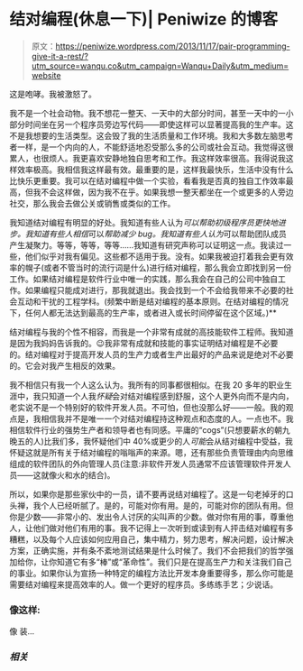 # 结对编程(休息一下)| Peniwize 的博客

> 原文：<https://peniwize.wordpress.com/2013/11/17/pair-programming-give-it-a-rest/?utm_source=wanqu.co&utm_campaign=Wanqu+Daily&utm_medium=website>

这是咆哮。我被激怒了。

我不是一个社会动物。我不想花一整天、一天中的大部分时间，甚至一天中的一小部分时间坐在另一个程序员旁边写代码——即使这样可以显著提高我的生产率。这不是我想要的生活类型。这会毁了我的生活质量和工作环境。我和大多数左脑思考者一样，是一个内向的人，不能舒适地忍受那么多的公司或社会互动。我觉得这很累人，也很烦人。我更喜欢安静地独自思考和工作。我这样效率很高。我得说我这样效率极高。我相信我这样最有效。最重要的是，这样我最快乐，生活中没有什么比快乐更重要。我可以在结对编程中做一个实验，看看我是否真的独自工作效率最高，但我不会这样做，因为我不在乎。如果我想一整天都坐在一个或更多的人旁边社交，那么我会去做公关或销售或类似的工作。

我知道结对编程有明显的好处。我知道有些人认为*可以帮助初级程序员更快地进步。我知道有些人相信*可以*帮助减少 bug。我知道有些人认为*可以帮助团队成员产生凝聚力。等等，等等，等等……我知道有研究声称可以证明这一点。我读过一些，他们似乎对我有偏见。这些都不适用于我。没有。如果我被迫打着我会更有效率的幌子(或者不管当时的流行词是什么)进行结对编程，那么我会立即找到另一份工作。如果结对编程是软件行业中唯一的实践，那么我会在自己的公司中独自工作。如果编程只能成对进行，那我就退出。我会找到一个不会给我带来不必要的社会互动和干扰的工程学科。(频繁中断是结对编程的基本原则。在结对编程的情况下，任何人都无法达到最高的生产率，或者进入或长时间停留在这个区域。)**

结对编程与我的个性不相容，而我是一个非常有成就的高技能软件工程师。我知道是因为我妈妈告诉我的。😉我非常有成就和技能的事实证明结对编程是不必要的。结对编程对于提高开发人员的生产力或者生产出最好的产品来说是绝对不必要的。它会对我产生相反的效果。

我不相信只有我一个人这么认为。我所有的同事都很相似。在我 20 多年的职业生涯中，我只知道一个人我*怀疑*会对结对编程感到舒服，这个人更外向而不是内向，老实说不是一个特别好的软件开发人员。不可怕，但也没那么好——一般。我的观点是，我相信我并不是唯一一个对结对编程持这种观点和态度的人。一点也不。我相信软件行业的强势生产者和领导者也有同感。平庸的“cogs”(只想要薪水的朝九晚五的人)比我们多，我怀疑他们中 40%或更少的人*可能*会从结对编程中受益，我怀疑这就是所有关于结对编程的嗡嗡声的来源。嗯，还有那些负责管理由内向思维组成的软件团队的外向管理人员(注意:非软件开发人员通常不应该管理软件开发人员——这就像火和水的结合)。

所以，如果你是那些家伙中的一员，请不要再说结对编程了。这是一句老掉牙的口头禅，我个人已经听腻了。是的，可能对你有用。是的，可能对你的团队有用。但你是少数——非常小的、发出令人讨厌的尖叫声的少数。做对你有用的事，尊重他人，让他们做对他们有用的事。我不记得上一次听到或读到有人抨击结对编程有多糟糕，以及每个人应该如何应用自己，集中精力，努力思考，解决问题，设计解决方案，正确实施，并有条不紊地测试结果是什么时候了。我们不会把我们的哲学强加给你，让你知道它有多“棒”或“革命性”。我们只是在提高生产力和关注我们自己的事业。如果你认为宣扬一种特定的编程方法比开发本身重要得多，那么你可能是需要结对编程来提高效率的人。做一个更好的程序员。多练练手艺；少说话。

### 像这样:

像 装...

### *相关*